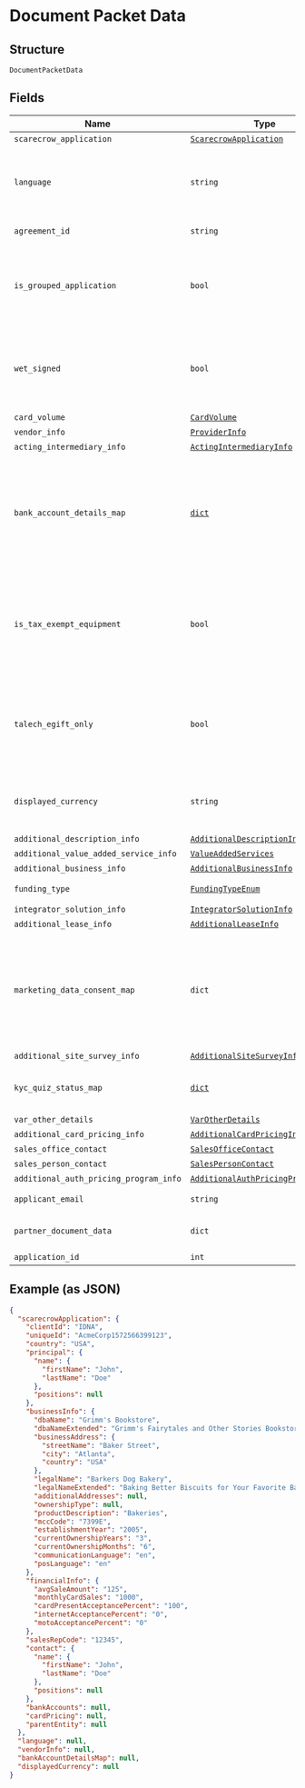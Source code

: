 
# Document Packet Data

## Structure

`DocumentPacketData`

## Fields

| Name | Type | Tags | Description |
|  --- | --- | --- | --- |
| `scarecrow_application` | [`ScarecrowApplication`](../../doc/models/scarecrow-application.md) | Required | - |
| `language` | `string` | Required | Language of document to be generated,  ISO 639-1 standard applies |
| `agreement_id` | `string` | Optional | Merchant Id (MID) |
| `is_grouped_application` | `bool` | Optional | Boolean flag indicating if document is of a group of applications, true if  YES, false if NO |
| `wet_signed` | `bool` | Optional | Boolean flag indicating if document is to be wet signed, true if  YES, false if NO |
| `card_volume` | [`CardVolume`](../../doc/models/card-volume.md) | Optional | - |
| `vendor_info` | [`ProviderInfo`](../../doc/models/provider-info.md) | Required | - |
| `acting_intermediary_info` | [`ActingIntermediaryInfo`](../../doc/models/acting-intermediary-info.md) | Optional | - |
| `bank_account_details_map` | [`dict`](../../doc/models/bank-account-additional-info.md) | Required | Application's additional bank account information. The valid keys are as follows: BILLING, DEPOSIT, LEASE, CHARGEBACK |
| `is_tax_exempt_equipment` | `bool` | Optional | Flag indicating if equipment is to be considered tax exempt, true if exempt YES, false if NOT exept |
| `talech_egift_only` | `bool` | Optional | Flag indicating if equipment is to Talech eGift, true if selected YES, false if NOT selected |
| `displayed_currency` | `string` | Required | Application's currency, ISO 4217 standard applies |
| `additional_description_info` | [`AdditionalDescriptionInfo`](../../doc/models/additional-description-info.md) | Optional | - |
| `additional_value_added_service_info` | [`ValueAddedServices`](../../doc/models/value-added-services.md) | Optional | - |
| `additional_business_info` | [`AdditionalBusinessInfo`](../../doc/models/additional-business-info.md) | Optional | - |
| `funding_type` | [`FundingTypeEnum`](../../doc/models/funding-type-enum.md) | Optional | Application's funding type |
| `integrator_solution_info` | [`IntegratorSolutionInfo`](../../doc/models/integrator-solution-info.md) | Optional | - |
| `additional_lease_info` | [`AdditionalLeaseInfo`](../../doc/models/additional-lease-info.md) | Optional | - |
| `marketing_data_consent_map` | `dict` | Optional | Application's consent form (POL). The valid keys are the numerical value of the marketing consent option (1, 2, 3, etc) |
| `additional_site_survey_info` | [`AdditionalSiteSurveyInfo`](../../doc/models/additional-site-survey-info.md) | Optional | - |
| `kyc_quiz_status_map` | [`dict`](../../doc/models/kyc-quiz-status-map-enum.md) | Optional | Status results of the KCY check. Email to result map. |
| `var_other_details` | [`VarOtherDetails`](../../doc/models/var-other-details.md) | Optional | - |
| `additional_card_pricing_info` | [`AdditionalCardPricingInfo`](../../doc/models/additional-card-pricing-info.md) | Optional | - |
| `sales_office_contact` | [`SalesOfficeContact`](../../doc/models/sales-office-contact.md) | Optional | - |
| `sales_person_contact` | [`SalesPersonContact`](../../doc/models/sales-person-contact.md) | Optional | - |
| `additional_auth_pricing_program_info` | [`AdditionalAuthPricingProgramInfo`](../../doc/models/additional-auth-pricing-program-info.md) | Optional | - |
| `applicant_email` | `string` | Optional | Email address of applicant |
| `partner_document_data` | `dict` | Optional | The data for partner documents |
| `application_id` | `int` | Optional | Application id |

## Example (as JSON)

```json
{
  "scarecrowApplication": {
    "clientId": "IDNA",
    "uniqueId": "AcmeCorp1572566399123",
    "country": "USA",
    "principal": {
      "name": {
        "firstName": "John",
        "lastName": "Doe"
      },
      "positions": null
    },
    "businessInfo": {
      "dbaName": "Grimm's Bookstore",
      "dbaNameExtended": "Grimm's Fairytales and Other Stories Bookstore",
      "businessAddress": {
        "streetName": "Baker Street",
        "city": "Atlanta",
        "country": "USA"
      },
      "legalName": "Barkers Dog Bakery",
      "legalNameExtended": "Baking Better Biscuits for Your Favorite Barkers Dog Bakery LLC",
      "additionalAddresses": null,
      "ownershipType": null,
      "productDescription": "Bakeries",
      "mccCode": "7399E",
      "establishmentYear": "2005",
      "currentOwnershipYears": "3",
      "currentOwnershipMonths": "6",
      "communicationLanguage": "en",
      "posLanguage": "en"
    },
    "financialInfo": {
      "avgSaleAmount": "125",
      "monthlyCardSales": "1000",
      "cardPresentAcceptancePercent": "100",
      "internetAcceptancePercent": "0",
      "motoAcceptancePercent": "0"
    },
    "salesRepCode": "12345",
    "contact": {
      "name": {
        "firstName": "John",
        "lastName": "Doe"
      },
      "positions": null
    },
    "bankAccounts": null,
    "cardPricing": null,
    "parentEntity": null
  },
  "language": null,
  "vendorInfo": null,
  "bankAccountDetailsMap": null,
  "displayedCurrency": null
}
```

